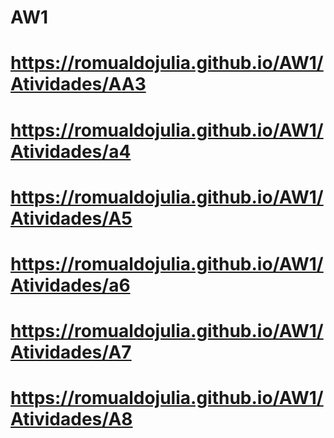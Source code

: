 # AW1
# https://romualdojulia.github.io/AW1/Atividades/AA3
# https://romualdojulia.github.io/AW1/Atividades/a4
# https://romualdojulia.github.io/AW1/Atividades/A5
# https://romualdojulia.github.io/AW1/Atividades/a6
# https://romualdojulia.github.io/AW1/Atividades/A7
# https://romualdojulia.github.io/AW1/Atividades/A8
